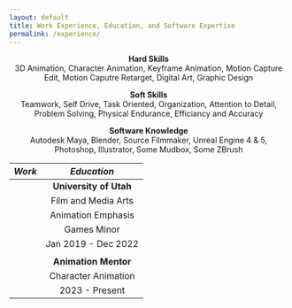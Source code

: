 ```yaml
---
layout: default
title: Work Experience, Education, and Software Expertise
permalink: /experience/
---
```


<div align="center">

  **Hard Skills**  
  3D Animation, Character Animation, Keyframe Animation, Motion Capture Edit, Motion Caputre Retarget, Digital Art,      Graphic Design  


  **Soft Skills**  
  Teamwork, Self Drive, Task Oriented, Organization, Attention to Detail, Problem Solving, Physical Endurance,           Efficiancy and Accuracy 


  **Software Knowledge**  
  Autodesk Maya, Blender, Source Filmmaker, Unreal Engine 4 & 5, Photoshop, Illustrator, Some Mudbox, Some ZBrush 
</div>

  | **_Work_**  |  **_Education_**  |
  |  :---:  |  :---:  |
  |        |  **University of Utah**  |
  |        |  Film and Media Arts |
  |        |  Animation Emphasis  |
  |        |  Games Minor  |
  |        |  Jan 2019 - Dec 2022  |
  |        |        |
  |        |  **Animation Mentor**  |
  |        |  Character Animation  |
  |        |  2023 - Present  |
